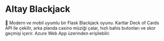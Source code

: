 # Altay Blackjack
🎰 Modern ve mobil uyumlu bir Flask Blackjack oyunu. Kartlar Deck of Cards API ile çekilir, arka planda casino müziği çalar, hızlı bahis butonları ve skor geçmişi içerir. Azure Web App üzerinden erişilebilir.
